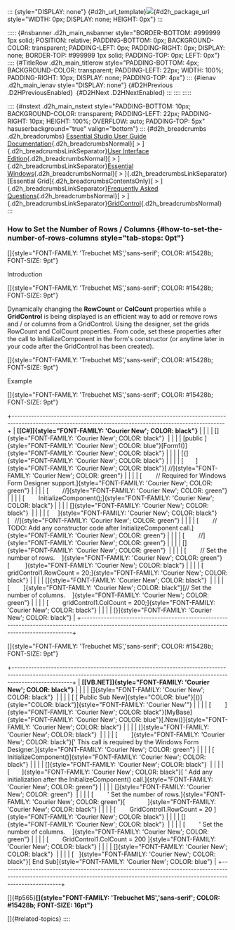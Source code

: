 ::: {style="DISPLAY: none"}
[](ms-xhelp:///?Id=d2h_url_template){#d2h_url_template}![](!package_url!){#d2h_package_url style="WIDTH: 0px; DISPLAY: none; HEIGHT: 0px"}
:::

::::: {#nsbanner .d2h_main_nsbanner style="BORDER-BOTTOM: #999999 1px solid; POSITION: relative; PADDING-BOTTOM: 0px; BACKGROUND-COLOR: transparent; PADDING-LEFT: 0px; PADDING-RIGHT: 0px; DISPLAY: none; BORDER-TOP: #999999 1px solid; PADDING-TOP: 0px; LEFT: 0px"}
:::: {#TitleRow .d2h_main_titlerow style="PADDING-BOTTOM: 4px; BACKGROUND-COLOR: transparent; PADDING-LEFT: 22px; WIDTH: 100%; PADDING-RIGHT: 10px; DISPLAY: none; PADDING-TOP: 4px"}
::: {#ienav .d2h_main_ienav style="DISPLAY: none"}
[](ms-xhelp:///?Id=182d3d69-7810-4e44-bea6-a542f73d3476){#D2HPrevious .D2HPreviousEnabled}  [](ms-xhelp:///?Id=c53e9287-ca09-4d12-878b-8a394dcd1d7c){#D2HNext .D2HNextEnabled}
:::
::::
:::::

:::: {#nstext .d2h_main_nstext style="PADDING-BOTTOM: 10px; BACKGROUND-COLOR: transparent; PADDING-LEFT: 22px; PADDING-RIGHT: 10px; HEIGHT: 100%; OVERFLOW: auto; PADDING-TOP: 5px" hasuserbackground="true" valign="bottom"}
::: {#d2h_breadcrumbs .d2h_breadcrumbs}
[Essential Studio User Guide Documentation](ms-xhelp:///?Id=12457748-09e3-4d74-a240-8e049cedf030){.d2h_breadcrumbsNormal}[ \> ]{.d2h_breadcrumbsLinkSeparator}[User Interface Edition](ms-xhelp:///?Id=c29296b7-531c-413b-a0ec-488ca1f7f669){.d2h_breadcrumbsNormal}[ \> ]{.d2h_breadcrumbsLinkSeparator}[Essential Windows](ms-xhelp:///?Id=e60759d8-47a4-4570-9d7a-16a68d63f2ea){.d2h_breadcrumbsNormal}[ \> ]{.d2h_breadcrumbsLinkSeparator}[Essential Grid]{.d2h_breadcrumbsContentsOnly}[ \> ]{.d2h_breadcrumbsLinkSeparator}[Frequently Asked Questions](ms-xhelp:///?Id=28ff22ed-2523-4bf9-8f6c-4d94f7bcabcc){.d2h_breadcrumbsNormal}[ \> ]{.d2h_breadcrumbsLinkSeparator}[GridControl](ms-xhelp:///?Id=89bf6d1f-a0f2-4d1f-add6-545cce1c52f0){.d2h_breadcrumbsNormal}
:::

### How to Set the Number of Rows / Columns {#how-to-set-the-number-of-rows-columns style="tab-stops: 0pt"}

[]{style="FONT-FAMILY: 'Trebuchet MS','sans-serif'; COLOR: #15428b; FONT-SIZE: 9pt"} 

Introduction

[]{style="FONT-FAMILY: 'Trebuchet MS','sans-serif'; COLOR: #15428b; FONT-SIZE: 9pt"} 

Dynamically changing the **RowCount** or **ColCount** properties while a **GridControl** is being displayed is an efficient way to add or remove rows and / or columns from a GridControl. Using the designer, set the grids RowCount and ColCount properties. From code, set these properties after the call to InitializeComponent in the form\'s constructor (or anytime later in your code after the GridControl has been created).

[]{style="FONT-FAMILY: 'Trebuchet MS','sans-serif'; COLOR: #15428b; FONT-SIZE: 9pt"} 

Example

[]{style="FONT-FAMILY: 'Trebuchet MS','sans-serif'; COLOR: #15428b; FONT-SIZE: 9pt"} 

+---------------------------------------------------------------------------------------------------------------------------------------------------------+
| **[\[C#\]]{style="FONT-FAMILY: 'Courier New'; COLOR: black"}**                                                                                          |
|                                                                                                                                                         |
| []{style="FONT-FAMILY: 'Courier New'; COLOR: black"}                                                                                                    |
|                                                                                                                                                         |
| [public ]{style="FONT-FAMILY: 'Courier New'; COLOR: blue"}[Form1()]{style="FONT-FAMILY: 'Courier New'; COLOR: black"}                                   |
|                                                                                                                                                         |
| [{]{style="FONT-FAMILY: 'Courier New'; COLOR: black"}                                                                                                   |
|                                                                                                                                                         |
| [       ]{style="FONT-FAMILY: 'Courier New'; COLOR: black"}[ //]{style="FONT-FAMILY: 'Courier New'; COLOR: green"}                                      |
|                                                                                                                                                         |
| [        // Required for Windows Form Designer support.]{style="FONT-FAMILY: 'Courier New'; COLOR: green"}                                              |
|                                                                                                                                                         |
| [        //]{style="FONT-FAMILY: 'Courier New'; COLOR: green"}                                                                                          |
|                                                                                                                                                         |
| [        InitializeComponent();]{style="FONT-FAMILY: 'Courier New'; COLOR: black"}                                                                      |
|                                                                                                                                                         |
| []{style="FONT-FAMILY: 'Courier New'; COLOR: black"}                                                                                                    |
|                                                                                                                                                         |
| [     ]{style="FONT-FAMILY: 'Courier New'; COLOR: black"}[   //]{style="FONT-FAMILY: 'Courier New'; COLOR: green"}                                      |
|                                                                                                                                                         |
| [        // TODO: Add any constructor code after InitializeComponent call.]{style="FONT-FAMILY: 'Courier New'; COLOR: green"}                           |
|                                                                                                                                                         |
| [        //]{style="FONT-FAMILY: 'Courier New'; COLOR: green"}                                                                                          |
|                                                                                                                                                         |
| []{style="FONT-FAMILY: 'Courier New'; COLOR: green"}                                                                                                    |
|                                                                                                                                                         |
| [        // Set the number of rows.    ]{style="FONT-FAMILY: 'Courier New'; COLOR: green"}[         ]{style="FONT-FAMILY: 'Courier New'; COLOR: black"} |
|                                                                                                                                                         |
| [        gridControl1.RowCount = 20;]{style="FONT-FAMILY: 'Courier New'; COLOR: black"}                                                                 |
|                                                                                                                                                         |
| []{style="FONT-FAMILY: 'Courier New'; COLOR: black"}                                                                                                    |
|                                                                                                                                                         |
| [        ]{style="FONT-FAMILY: 'Courier New'; COLOR: black"}[// Set the number of columns.    ]{style="FONT-FAMILY: 'Courier New'; COLOR: green"}       |
|                                                                                                                                                         |
| [        gridControl1.ColCount = 200;]{style="FONT-FAMILY: 'Courier New'; COLOR: black"}                                                                |
|                                                                                                                                                         |
| [}]{style="FONT-FAMILY: 'Courier New'; COLOR: black"}                                                                                                   |
+---------------------------------------------------------------------------------------------------------------------------------------------------------+

[]{style="FONT-FAMILY: 'Trebuchet MS','sans-serif'; COLOR: #15428b; FONT-SIZE: 9pt"} 

+---------------------------------------------------------------------------------------------------------------------------------------------------------------------------------+
| **[\[VB.NET\]]{style="FONT-FAMILY: 'Courier New'; COLOR: black"}**                                                                                                              |
|                                                                                                                                                                                 |
| []{style="FONT-FAMILY: 'Courier New'; COLOR: black"}                                                                                                                            |
|                                                                                                                                                                                 |
| [ [ Public Sub New]{style="COLOR: blue"}[()]{style="COLOR: black"}]{style="FONT-FAMILY: 'Courier New'"}                                                                         |
|                                                                                                                                                                                 |
| [        ]{style="FONT-FAMILY: 'Courier New'; COLOR: black"}[MyBase]{style="FONT-FAMILY: 'Courier New'; COLOR: blue"}[.New()]{style="FONT-FAMILY: 'Courier New'; COLOR: black"} |
|                                                                                                                                                                                 |
| []{style="FONT-FAMILY: 'Courier New'; COLOR: black"}                                                                                                                            |
|                                                                                                                                                                                 |
| [        ]{style="FONT-FAMILY: 'Courier New'; COLOR: black"}[\' This call is required by the Windows Form Designer.]{style="FONT-FAMILY: 'Courier New'; COLOR: green"}          |
|                                                                                                                                                                                 |
| [        InitializeComponent()]{style="FONT-FAMILY: 'Courier New'; COLOR: black"}                                                                                               |
|                                                                                                                                                                                 |
| []{style="FONT-FAMILY: 'Courier New'; COLOR: black"}                                                                                                                            |
|                                                                                                                                                                                 |
| [       ]{style="FONT-FAMILY: 'Courier New'; COLOR: black"}[ \' Add any initialization after the InitializeComponent() call.]{style="FONT-FAMILY: 'Courier New'; COLOR: green"} |
|                                                                                                                                                                                 |
| []{style="FONT-FAMILY: 'Courier New'; COLOR: green"}                                                                                                                            |
|                                                                                                                                                                                 |
| [        \' Set the number of rows.]{style="FONT-FAMILY: 'Courier New'; COLOR: green"}[             ]{style="FONT-FAMILY: 'Courier New'; COLOR: black"}                         |
|                                                                                                                                                                                 |
| [        GridControl1.RowCount = 20 ]{style="FONT-FAMILY: 'Courier New'; COLOR: black"}                                                                                         |
|                                                                                                                                                                                 |
| []{style="FONT-FAMILY: 'Courier New'; COLOR: black"}                                                                                                                            |
|                                                                                                                                                                                 |
| [        \' Set the number of columns.    ]{style="FONT-FAMILY: 'Courier New'; COLOR: green"}                                                                                   |
|                                                                                                                                                                                 |
| [        GridControl1.ColCount = 200 ]{style="FONT-FAMILY: 'Courier New'; COLOR: black"}                                                                                        |
|                                                                                                                                                                                 |
| []{style="FONT-FAMILY: 'Courier New'; COLOR: black"}                                                                                                                            |
|                                                                                                                                                                                 |
| [   ]{style="FONT-FAMILY: 'Courier New'; COLOR: black"}[ End Sub]{style="FONT-FAMILY: 'Courier New'; COLOR: blue"}                                                              |
+---------------------------------------------------------------------------------------------------------------------------------------------------------------------------------+

[]{#p565}**[]{style="FONT-FAMILY: 'Trebuchet MS','sans-serif'; COLOR: #15428b; FONT-SIZE: 16pt"}** 

[]{#related-topics}
::::
